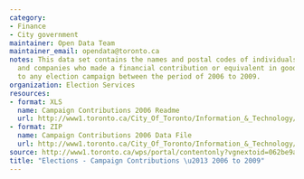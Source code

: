 ```yaml
---
category:
- Finance
- City government
maintainer: Open Data Team
maintainer_email: opendata@toronto.ca
notes: This data set contains the names and postal codes of individuals, organizations
  and companies who made a financial contribution or equivalent in goods/services
  to any election campaign between the period of 2006 to 2009.
organization: Election Services
resources:
- format: XLS
  name: Campaign Contributions 2006 Readme
  url: http://www1.toronto.ca/City_Of_Toronto/Information_&_Technology/Open_Data/Data_Sets/Assets/Files/campaignContributions2006Readme.xls
- format: ZIP
  name: Campaign Contributions 2006 Data File
  url: http://www1.toronto.ca/City_Of_Toronto/Information_&_Technology/Open_Data/Data_Sets/Assets/Files/election2006Contributions.zip
source: http://www1.toronto.ca/wps/portal/contentonly?vgnextoid=062be9a31efd6310VgnVCM1000003dd60f89RCRD&vgnextchannel=1a66e03bb8d1e310VgnVCM10000071d60f89RCRD
title: "Elections - Campaign Contributions \u2013 2006 to 2009"
---
```

